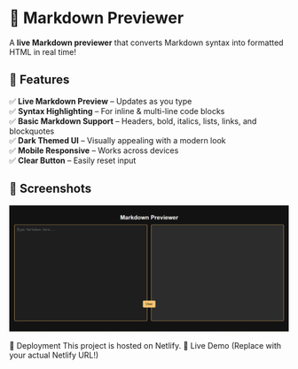 # 🚀 Markdown Previewer

A **live Markdown previewer** that converts Markdown syntax into formatted HTML in real time!  

## 🌟 Features
✅ **Live Markdown Preview** – Updates as you type  
✅ **Syntax Highlighting** – For inline & multi-line code blocks  
✅ **Basic Markdown Support** – Headers, bold, italics, lists, links, and blockquotes  
✅ **Dark Themed UI** – Visually appealing with a modern look  
✅ **Mobile Responsive** – Works across devices  
✅ **Clear Button** – Easily reset input  

## 🎨 Screenshots
![Markdown Previewer](mdpreview.png)  

🚀 Deployment
This project is hosted on Netlify.
🔗 Live Demo (Replace with your actual Netlify URL!)